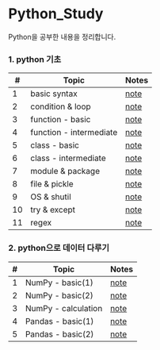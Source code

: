 # Python_Study

Python을 공부한 내용을 정리합니다.


### 1. python 기초
| # | Topic | Notes |
|---|---|---|
|1| basic syntax |[note](https://nbviewer.jupyter.org/github/hyeshinoh/Study_Python/blob/master/python_01_basic_syntax.ipynb)|
|2| condition & loop  |[note](https://nbviewer.jupyter.org/github/hyeshinoh/Study_Python/blob/master/python_02_condition%20%26%20loop.ipynb)|
|3| function - basic  |[note](https://nbviewer.jupyter.org/github/hyeshinoh/Study_Python/blob/master/python_03_function_basic.ipynb)|
|4| function - intermediate  |[note](https://nbviewer.jupyter.org/github/hyeshinoh/Study_Python/blob/master/python_04_function_intermediate.ipynb)|
|5| class - basic |[note](https://nbviewer.jupyter.org/github/hyeshinoh/Study_Python/blob/master/python_05_class_basic.ipynb)|
|6| class - intermediate |[note](https://nbviewer.jupyter.org/github/hyeshinoh/Study_Python/blob/master/python_06_class_intermediate.ipynb)|
|7| module & package |[note](https://nbviewer.jupyter.org/github/hyeshinoh/Study_Python/blob/master/python_07_module%20%26%20package.ipynb)|
|8| file & pickle |[note](https://nbviewer.jupyter.org/github/hyeshinoh/Study_Python/blob/master/python_08_file%20%26%20pickle.ipynb)|
|9| OS & shutil |[note](https://nbviewer.jupyter.org/github/hyeshinoh/Study_Python/blob/master/python_09_OS%20%26%20shutil.ipynb)|
|10| try & except |[note](https://nbviewer.jupyter.org/github/hyeshinoh/Study_Python/blob/master/python_10_try%20%26%20except.ipynb)|
|11| regex |[note](https://nbviewer.jupyter.org/github/hyeshinoh/Study_Python/blob/master/python_11_regex.ipynb)|

### 2. python으로 데이터 다루기
| # | Topic | Notes |
|---|---|---|
|1| NumPy - basic(1)|[note](https://nbviewer.jupyter.org/github/hyeshinoh/Study_Python/blob/master/python_21_NumPy_basic_1.ipynb)|
|2| NumPy - basic(2)|[note](https://nbviewer.jupyter.org/github/hyeshinoh/Study_Python/blob/master/python_22_NumPy_basic_2.ipynb)|
|3| NumPy - calculation|[note](https://nbviewer.jupyter.org/github/hyeshinoh/Study_Python/blob/master/python_23_NumPy_calculate.ipynb)|
|4| Pandas - basic(1)|[note](https://nbviewer.jupyter.org/github/hyeshinoh/Study_Python/blob/master/python_24_pandas_basic_1.ipynb)|
|5| Pandas - basic(2)|[note](https://nbviewer.jupyter.org/github/hyeshinoh/Study_Python/blob/master/python_25_pandas_basic_2.ipynb)|
